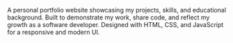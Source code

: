 A personal portfolio website showcasing my projects, skills, and educational background. Built to demonstrate my work, share code, and reflect my growth as a software developer. Designed with HTML, CSS, and JavaScript for a responsive and modern UI.
